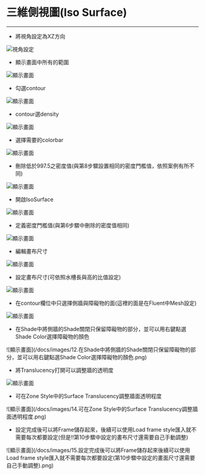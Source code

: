 # 三維側視圖(Iso Surface)
---
- 將視角設定為XZ方向

![視角設定](/docs/images/1.將視角設定為XZ方向.png)
- 顯示畫面中所有的範圍

![顯示畫面](/docs/images/2.顯示畫面中所有的範圍.png)
- 勾選contour

![顯示畫面](/docs/images/3.勾選contour.png)
- contour選density

![顯示畫面](/docs/images/4.contour選density.png)
- 選擇需要的colorbar

![顯示畫面](/docs/images/5.選擇需要的colorBar.png)
- 刪除低於997.5之密度值(與第8步驟設置相同的密度門檻值，依照案例有所不同)

![顯示畫面](/docs/images/6.刪除低於997.5之密度值.png)
- 開啟IsoSurface

![顯示畫面](/docs/images/7.開啟IsoSurface.png)
- 定義密度門檻值(與第6步驟中刪除的密度值相同)

![顯示畫面](/docs/images/8.定義密度門檻值(需與4相同).png)
- 編輯畫布尺寸

![顯示畫面](/docs/images/9.編輯畫布尺寸.png)
- 設定畫布尺寸(可依照水槽長與高的比值設定)

![顯示畫面](/docs/images/10.設定畫布尺寸(可依照水槽長與高的比值設定).png)
- 在contour欄位中只選擇側牆與障礙物的面(這裡的面是在Fluent中Mesh設定)

![顯示畫面](/docs/images/11.在contour欄位中只選擇側牆與障礙物的面(這裡的面是在Fluent中的Mesh設定).png)
- 在Shade中將側牆的Shade關閉只保留障礙物的部分，並可以用右鍵點選Shade Color選擇障礙物的顏色

![顯示畫面](/docs/images/12.在Shade中將側牆的Shade關閉只保留障礙物的部分，並可以用右鍵點選Shade Color選擇障礙物的顏色.png)
- 將Translucency打開可以調整牆的透明度

![顯示畫面](/docs/images/13.將Translucency打開可以調整牆的透明度.png)
- 可在Zone Style中的Surface Translucency調整牆面透明程度

![顯示畫面](/docs/images/14.可在Zone Style中的Surface Translucency調整牆面透明程度.png)
- 設定完成後可以將Frame儲存起來，後續可以使用Load frame style匯入就不需要每次都要設定(但是!!第10步驟中設定的畫布尺寸還需要自己手動調整)

![顯示畫面](/docs/images/15.設定完成後可以將Frame儲存起來後續可以使用Load frame style匯入就不需要每次都要設定(第10步驟中設定的畫面尺寸還需要自己手動調整).png)

